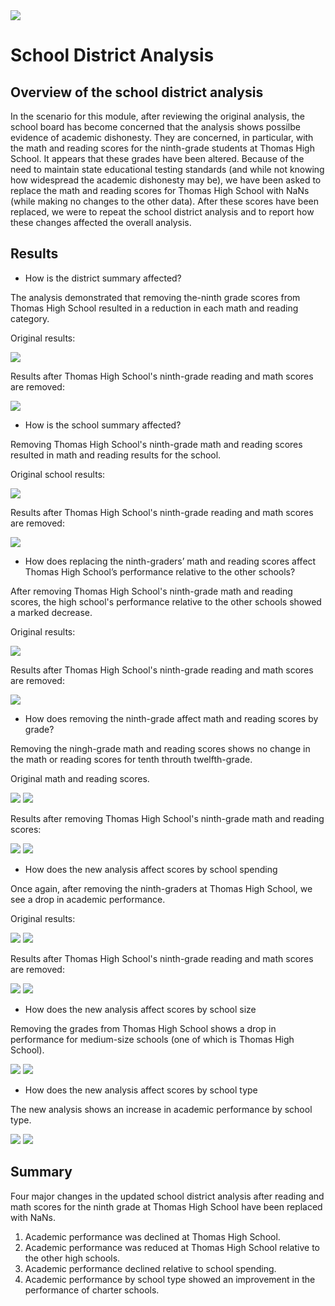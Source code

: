 <!-- Photo below by Element5 Digital from Pexels -->
<img src=https://github.com/tn64/School_District_Analysis/blob/main/Resources/pexels-element-digital-1370295.jpg>

# School District Analysis

## Overview of the school district analysis
In the scenario for this module, after reviewing the original analysis, the school board has become concerned that the analysis shows possilbe evidence of academic dishonesty. They are concerned, in particular, with the math and reading scores for the ninth-grade students at Thomas High School. It appears that these grades have been altered. Because of the need to maintain state educational testing standards (and while not knowing how widespread the academic dishonesty may be), we have been asked  to replace the math and reading scores for Thomas High School with NaNs (while making no changes to the other data). After these scores have been replaced, we were to repeat the school district analysis and to  report how these changes affected the overall analysis.

## Results 

- How is the district summary affected?

The analysis demonstrated that removing the-ninth grade scores from Thomas High School resulted in a reduction in each math and reading category.

Original results:

<img src=https://github.com/tn64/School_District_Analysis/blob/main/Resources/District_summary_original.png>

Results after Thomas High School's ninth-grade reading and math scores are removed:

<img src=https://github.com/tn64/School_District_Analysis/blob/main/Resources/District_summary_new.png>


- How is the school summary affected?

Removing Thomas High School's ninth-grade math and reading scores resulted in math and reading results for the school.

Original school results:

<img src=https://github.com/tn64/School_District_Analysis/blob/main/Resources/Thomas%20_per_school_original.png>

Results after Thomas High School's ninth-grade reading and math scores are removed:

<img src=https://github.com/tn64/School_District_Analysis/blob/main/Resources/Thomas_per_school_new2.png>


- How does replacing the ninth-graders’ math and reading scores affect Thomas High School’s performance relative to the other schools?

After removing Thomas High School's ninth-grade math and reading scores, the high school's performance relative to the other schools showed a marked decrease.

Original results:

<img src=https://github.com/tn64/School_District_Analysis/blob/main/Resources/Cp_other_schools_original.png>


Results after Thomas High School's ninth-grade reading and math scores are removed:

<img src=https://github.com/tn64/School_District_Analysis/blob/main/Resources/cp_other_schools_new2.png>


- How does removing the ninth-grade affect math and reading scores by grade? 

Removing the ningh-grade math and reading scores shows no change in the math or reading scores for tenth throuth twelfth-grade.

Original math and reading scores.

<img src=https://github.com/tn64/School_District_Analysis/blob/main/Resources/math_scores_by_grade_original.png>

<img src=https://github.com/tn64/School_District_Analysis/blob/main/Resources/reading_scores_by_grade_original.png>


Results after removing Thomas High School's ninth-grade math and reading scores:

<img src=https://github.com/tn64/School_District_Analysis/blob/main/Resources/math_scores_by_grade_new_1.png>

<img src=https://github.com/tn64/School_District_Analysis/blob/main/Resources/reading_scores_by_grade_new_1.png>


- How does the new analysis affect scores by school spending

Once again, after removing the ninth-graders at Thomas High School, we see a drop in academic performance.

Original results:

<img src=https://github.com/tn64/School_District_Analysis/blob/main/Resources/spending_original_2.png>

<img src=https://github.com/tn64/School_District_Analysis/blob/main/Resources/spending_original_bin_3.png>


Results after Thomas High School's ninth-grade reading and math scores are removed:

<img src=https://github.com/tn64/School_District_Analysis/blob/main/Resources/spending_new_1.png>


<img src=https://github.com/tn64/School_District_Analysis/blob/main/Resources/spending_bins_new_1.png>


- How does the new analysis affect scores by school size

Removing the grades from Thomas High School shows a drop in performance for medium-size schools (one of which is Thomas High School).

<img src=https://github.com/tn64/School_District_Analysis/blob/main/Resources/size_original_2.png>


<img src=https://github.com/tn64/School_District_Analysis/blob/main/Resources/size_new.png>


- How does the new analysis affect scores by school type

The new analysis shows an increase in academic performance by school type.

<img src=https://github.com/tn64/School_District_Analysis/blob/main/Resources/type_original_2.png>

<img src=https://github.com/tn64/School_District_Analysis/blob/main/Resources/type_new.png>


## Summary 

Four major changes in the updated school district analysis after reading and math scores for the ninth grade at Thomas High School have been replaced with NaNs.

1. Academic performance was declined at Thomas High School.
2. Academic performance was reduced at Thomas High School relative to the other high schools.
3. Academic performance declined relative to school spending.
4. Academic performance by school type showed an improvement in the performance of charter schools.
